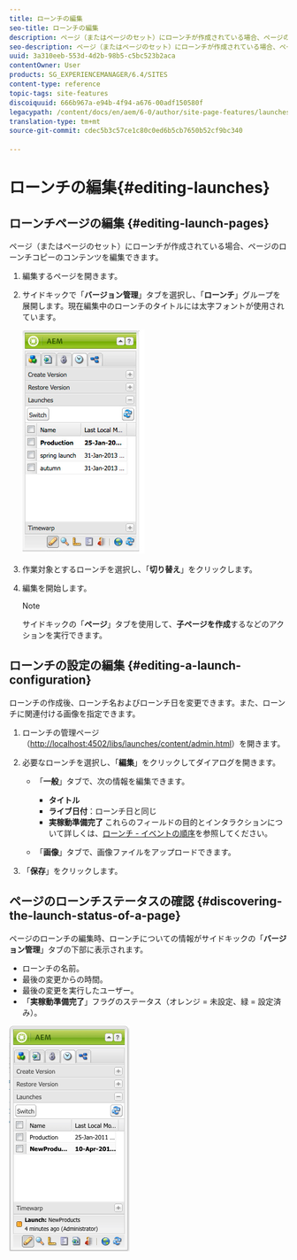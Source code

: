 ```yaml
---
title: ローンチの編集
seo-title: ローンチの編集
description: ページ（またはページのセット）にローンチが作成されている場合、ページのローンチコピーのコンテンツを編集できます。
seo-description: ページ（またはページのセット）にローンチが作成されている場合、ページのローンチコピーのコンテンツを編集できます。
uuid: 3a310eeb-553d-4d2b-98b5-c5bc523b2aca
contentOwner: User
products: SG_EXPERIENCEMANAGER/6.4/SITES
content-type: reference
topic-tags: site-features
discoiquuid: 666b967a-e94b-4f94-a676-00adf150580f
legacypath: /content/docs/en/aem/6-0/author/site-page-features/launches
translation-type: tm+mt
source-git-commit: cdec5b3c57ce1c80c0ed6b5cb7650b52cf9bc340

---
```



# ローンチの編集{#editing-launches}

## ローンチページの編集 {#editing-launch-pages}

ページ（またはページのセット）にローンチが作成されている場合、ページのローンチコピーのコンテンツを編集できます。

1. 編集するページを開きます。
1. サイドキックで「**バージョン管理**」タブを選択し、「**ローンチ**」グループを展開します。現在編集中のローンチのタイトルには太字フォントが使用されています。

   ![chlimage_1-13](assets/chlimage_1-13.jpeg)

1. 作業対象とするローンチを選択し、「**切り替え**」をクリックします。
1. 編集を開始します。

   >[!NOTE]
   >
   >サイドキックの「**ページ**」タブを使用して、**子ページを作成**&#x200B;するなどのアクションを実行できます。

## ローンチの設定の編集 {#editing-a-launch-configuration}

ローンチの作成後、ローンチ名およびローンチ日を変更できます。また、ローンチに関連付ける画像を指定できます。

1. ローンチの管理ページ（[http://localhost:4502/libs/launches/content/admin.html](http://localhost:4502/libs/launches/content/admin.html)）を開きます。

1. 必要なローンチを選択し、「**編集**」をクリックしてダイアログを開きます。

   * 「**一般**」タブで、次の情報を編集できます。

      * **タイトル**
      * **ライブ日付**：ローンチ日と同じ
      * **実稼動準備完了**
      これらのフィールドの目的とインタラクションについて詳しくは、[ローンチ - イベントの順序](/help/sites-authoring/launches.md#launches-the-order-of-events)を参照してください。

   * 「**画像**」タブで、画像ファイルをアップロードできます。


1. 「**保存**」をクリックします。

## ページのローンチステータスの確認 {#discovering-the-launch-status-of-a-page}

ページのローンチの編集時、ローンチについての情報がサイドキックの「**バージョン管理**」タブの下部に表示されます。

* ローンチの名前。
* 最後の変更からの時間。
* 最後の変更を実行したユーザー。
* 「**実稼動準備完了**」フラグのステータス（オレンジ = 未設定、緑 = 設定済み）。

![chlimage_1-186](assets/chlimage_1-186.png)

